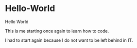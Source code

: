# Hello-World
Hello World

This is me starting once again to learn how to code. 

I had to start again because I do not want to be left behind in IT.
